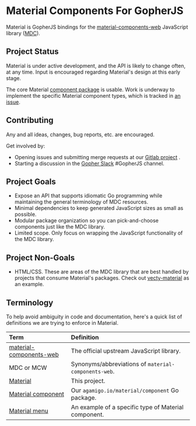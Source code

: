 # Material Components For GopherJS

Material is GopherJS bindings for the [material-components-web][] JavaScript
library ([MDC](#Terminology)).

## Project Status

Material is under active development, and the API is likely to change often, at
any time. Input is encouraged regarding Material's design at this early stage.

The core Material [component package][Material component] is usable. Work is
underway to implement the specific Material component types, which is tracked in
[an issue][gl-issue-1].

## Contributing

Any and all ideas, changes, bug reports, etc. are encouraged.

Get involved by:
- Opening issues and submitting merge requests at our [Gitlab project][Material]
  .
- Starting a discussion in the [Gopher Slack][] #GopherJS channel.

## Project Goals

- Expose an API that supports idiomatic Go programming while maintaining
  the general terminology of MDC resources.
- Minimal dependencies to keep generated JavaScript sizes as small as possible.
- Modular package organization so you can pick-and-choose components just like
  the MDC library.
- Limited scope. Only focus on wrapping the JavaScript functionality of the MDC
  library.

## Project Non-Goals

- HTML/CSS. These are areas of the MDC library that are best handled by projects
  that consume Material's packages. Check out
  [vecty-material][] as an example.

## Terminology

To help avoid ambiguity in code and documentation, here's a quick list of
definitions we are trying to enforce in Material.

| Term                        | Definition                                           |
| :---                        | :---------                                           |
| [material-components-web][] | The official upstream JavaScript library.            |
| MDC or MCW                  | Synonyms/abbreviations of `material-components-web`. |
| [Material][]                | This project.                                        |
| [Material component][]      | Our `agamigo.io/material/component` Go package.      |
| [Material menu][]           | An example of a specific type of Material component. |

[material-components-web]: https://github.com/material-components/material-components-web
[Material]: https://gitlab.com/agamigo/material
[Material component]: https://godoc.org/agamigo.io/material/component
[Material menu]: https://godoc.org/agamigo.io/material/menu
[vecty-material]: https://gitlab.com/agamigo/vecty-material
[Gopher Slack]: https://gophers.slack.com
[gl-issue-1]: https://gitlab.com/agamigo/material/issues/1
